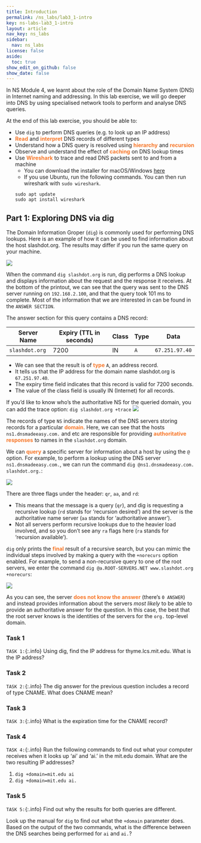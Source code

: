 ```yaml
---
title: Introduction
permalink: /ns_labs/lab3_1-intro
key: ns-labs-lab3_1-intro
layout: article
nav_key: ns_labs
sidebar:
  nav: ns_labs
license: false
aside:
  toc: true
show_edit_on_github: false
show_date: false
---
```


In NS Module 4, we learnt about the role of the Domain Name System (DNS) in Internet naming and addressing. In this lab exercise, we will go deeper into DNS by using specialised network tools to perform and analyse DNS queries.

At the end of this lab exercise, you should be able to:

- Use `dig` to perform DNS queries (e.g. to look up an IP address)
- <span style="color:#f77729;"><b>Read</b></span> and <span style="color:#f77729;"><b>interpret</b></span> DNS records of different types
- Understand how a DNS query is resolved using <span style="color:#f77729;"><b>hierarchy</b></span> and <span style="color:#f77729;"><b>recursion</b></span>
- Observe and understand the effect of <span style="color:#f77729;"><b>caching</b></span> on DNS lookup times
- Use <span style="color:#f77729;"><b>Wireshark</b></span> to trace and read DNS packets sent to and from a machine
  - You can download the installer for macOS/Windows [here](https://www.wireshark.org/download.html)
  - If you use Ubuntu, run the following commands. You can then run wireshark with `sudo wireshark`.
  ```
  sudo apt update
  sudo apt install wireshark
  ```

## Part 1: Exploring DNS via dig

The Domain Information Groper (`dig`) is commonly used for performing DNS lookups. Here is an example of how it can be used to find information about the host slashdot.org. The results may differ if you run the same query on your machine.

<img src="{{ site.baseurl }}/assets/images/nslab3/1.png"  class="center_seventy"/>

When the command `dig slashdot.org` is run, dig performs a DNS lookup and displays information about the request and the response it receives. At the bottom of the printout, we can see that the query was sent to the DNS server running on `192.168.2.100`, and that the query took 101 ms to complete. Most of the information that we are interested in can be found in the `ANSWER SECTION`.

The answer section for this query contains a DNS record:

| Server Name    | Expiry (TTL in seconds) | Class | Type | Data           |
| -------------- | ----------------------- | ----- | ---- | -------------- |
| `slashdot.org` | 7200                    | IN    | `A`  | `67.251.97.40` |

- We can see that the result is of <span style="color:#f77729;"><b>type</b></span> `A`, an address record.
- It tells us that the IP address for the domain name slashdot.org is `67.251.97.40`.
- The expiry time field indicates that this record is valid for 7200 seconds.
- The value of the class field is usually IN (Internet) for all records.

If you’d like to know who’s the authoritative NS for the queried domain, you can add the trace option: `dig slashdot.org +trace`
<img src="{{ site.baseurl }}/assets/images/nslab3/2.png"  class="center_seventy"/>

The records of type `NS` indicate the names of the DNS servers storing records for a particular <span style="color:#f77729;"><b>domain</b></span>. Here, we can see that the hosts `ns1.dnsmadeeasy.com.` and etc are responsible for providing <span style="color:#f77729;"><b>authoritative responses</b></span> to names in the `slashdot.org` domain.

We can <span style="color:#f77729;"><b>query</b></span> a specific server for information about a host by using the `@` option. For example, to perform a lookup using the DNS server `ns1.dnsmadeeasy.com.`, we can run the command `dig @ns1.dnsmadeeasy.com. slashdot.org.`:

<img src="{{ site.baseurl }}/assets/images/nslab3/3.png"  class="center_seventy"/>

There are three flags under the header: `qr`, `aa`, and `rd`:

- This means that the message is a query (`qr`), and dig is requesting a recursive lookup (`rd` stands for ‘recursion desired’) and the server is the authoritative name server (`aa` stands for ‘authoritative answer’).
- Not all servers perform recursive lookups due to the heavier load involved, and so you don’t see any `ra` flags here (`ra` stands for ‘recursion available’).

`dig` only prints the <span style="color:#f77729;"><b>final</b></span> result of a recursive search, but you can mimic the individual steps involved by making a query with the `+norecurs` option enabled. For example, to send a non-recursive query to one of the root servers, we enter the command `dig @a.ROOT-SERVERS.NET www.slashdot.org +norecurs`:

<img src="{{ site.baseurl }}/assets/images/nslab3/4.png"  class="center_seventy"/>

As you can see, the server <span style="color:#f77729;"><b>does not know the answer</b></span> (there’s `0 ANSWER`) and instead provides information about the servers _most likely_ to be able to provide an authoritative answer for the question. In this case, the best that the root server knows is the identities of the servers for the `org.` top-level domain.

### Task 1

`TASK 1:`{:.info} Using dig, find the IP address for thyme.lcs.mit.edu. What is the IP address?

### Task 2

`TASK 2:`{:.info} The dig answer for the previous question includes a record of type CNAME. What does CNAME mean?

### Task 3

`TASK 3:`{:.info} What is the expiration time for the CNAME record?

### Task 4

`TASK 4:`{:.info} Run the following commands to find out what your computer receives when it looks up ‘ai’ and ‘ai.’ in the mit.edu domain. What are the two resulting IP addresses?

1. `dig +domain=mit.edu ai`
2. `dig +domain=mit.edu ai.`

### Task 5

`TASK 5:`{:.info} Find out why the results for both queries are different.

Look up the manual for `dig` to find out what the `+domain` parameter does. Based on the output of the two commands, what is the difference between the DNS searches being performed for `ai` and `ai.`?
